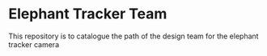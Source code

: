 # Elephant Tracker Team

This repository is to catalogue the path of the design team for the elephant tracker camera
